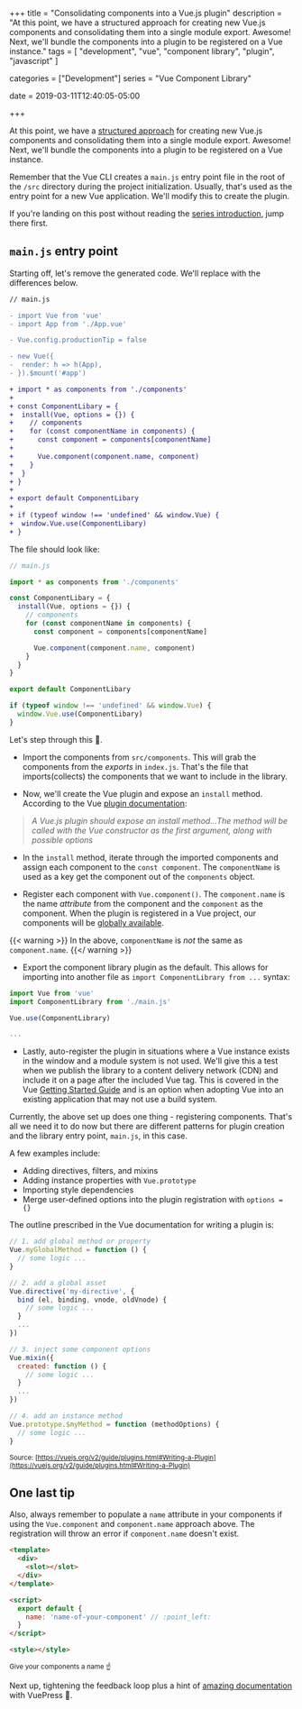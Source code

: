 +++
title = "Consolidating components into a Vue.js plugin"
description = "At this point, we have a structured approach for creating new Vue.js components and consolidating them into a single module export. Awesome! Next, we'll bundle the components into a plugin to be registered on a Vue instance."
tags = [
    "development", 
    "vue", 
    "component library", 
    "plugin",
    "javascript"
]

categories = ["Development"]
series = "Vue Component Library"

date = 2019-03-11T12:40:05-05:00

+++

At this point, we have a [structured approach](/post/creating-vue-component-library-structure/) for creating new Vue.js components and consolidating them into a single module export. Awesome! Next, we'll bundle the components into a plugin to be registered on a Vue instance.

Remember that the Vue CLI creates a `main.js` entry point file in the root of the `/src` directory during the project initialization. Usually, that's used as the entry point for a new Vue application. We'll modify this to create the plugin.

If you're landing on this post without reading the [series introduction](/post/creating-vue-component-library-introduction/), jump there first.

## `main.js` entry point

Starting off, let's remove the generated code. We'll replace with the differences below.

```diff
// main.js

- import Vue from 'vue'
- import App from './App.vue'

- Vue.config.productionTip = false

- new Vue({
-  render: h => h(App),
- }).$mount('#app')

+ import * as components from './components'
+
+ const ComponentLibary = {
+  install(Vue, options = {}) {
+    // components
+    for (const componentName in components) {
+      const component = components[componentName]
+
+      Vue.component(component.name, component)
+    }
+  }
+ }
+
+ export default ComponentLibary
+
+ if (typeof window !== 'undefined' && window.Vue) {
+  window.Vue.use(ComponentLibary)
+ }
```

The file should look like:

```js
// main.js

import * as components from './components'

const ComponentLibary = {
  install(Vue, options = {}) {
    // components
    for (const componentName in components) {
      const component = components[componentName]

      Vue.component(component.name, component)
    }
  }
}

export default ComponentLibary

if (typeof window !== 'undefined' && window.Vue) {
  window.Vue.use(ComponentLibary)
}
```

Let's step through this :eyes:.

- Import the components from `src/components`. This will grab the components from the _exports_ in `index.js`. That's the file that imports(collects) the components that we want to include in the library.

* Now, we'll create the Vue plugin and expose an `install` method. According to the Vue [plugin documentation](https://vuejs.org/v2/guide/plugins.html#Writing-a-Plugin):

> _A Vue.js plugin should expose an install method...The method will be called with the Vue constructor as the first argument, along with possible options_

- In the `install` method, iterate through the imported components and assign each component to the `const component`. The `componentName` is used as a key get the component out of the `components` object.

- Register each component with `Vue.component()`. The `component.name` is the name _attribute_ from the component and the `component` as the component. When the plugin is registered in a Vue project, our components will be [globally available](https://vuejs.org/v2/guide/components-registration.html#Global-Registration).

{{< warning >}}
In the above, `componentName` is _not_ the same as `component.name`.
{{</ warning >}}

- Export the component library plugin as the default. This allows for importing into another file as `import ComponentLibrary from ...` syntax:

```js
import Vue from 'vue'
import ComponentLibrary from './main.js'

Vue.use(ComponentLibrary)

...
```

- Lastly, auto-register the plugin in situations where a Vue instance exists in the window and a module system is not used. We'll give this a test when we publish the library to a content delivery network (CDN) and include it on a page after the included Vue tag. This is covered in the Vue [Getting Started Guide](https://vuejs.org/v2/guide/index.html#Getting-Started) and is an option when adopting Vue into an existing application that may not use a build system.

Currently, the above set up does one thing - registering components. That's all we need it to do now but there are different patterns for plugin creation and the library entry point, `main.js`, in this case.

A few examples include:

- Adding directives, filters, and mixins
- Adding instance properties with `Vue.prototype`
- Importing style dependencies
- Merge user-defined options into the plugin registration with `options = {}`

The outline prescribed in the Vue documentation for writing a plugin is:

```js
// 1. add global method or property
Vue.myGlobalMethod = function () {
  // some logic ...
}

// 2. add a global asset
Vue.directive('my-directive', {
  bind (el, binding, vnode, oldVnode) {
    // some logic ...
  }
  ...
})

// 3. inject some component options
Vue.mixin({
  created: function () {
    // some logic ...
  }
  ...
})

// 4. add an instance method
Vue.prototype.$myMethod = function (methodOptions) {
  // some logic ...
}
```

<small class="link black-40">Source: [https://vuejs.org/v2/guide/plugins.html#Writing-a-Plugin](https://vuejs.org/v2/guide/plugins.html#Writing-a-Plugin)</small>

## One last tip

Also, always remember to populate a `name` attribute in your components if using the `Vue.component` and `component.name` approach above. The registration will throw an error if `component.name` doesn't exist.

```html
<template>
  <div>
    <slot></slot>
  </div>
</template>

<script>
  export default {
    name: 'name-of-your-component' // :point_left:
  }
</script>

<style></style>
```

<small class="black-40">Give your components a name :point_up:</small>

Next up, tightening the feedback loop plus a hint of [amazing documentation](/post/creating-vue-component-library-documentation/) with VuePress :volcano:.
